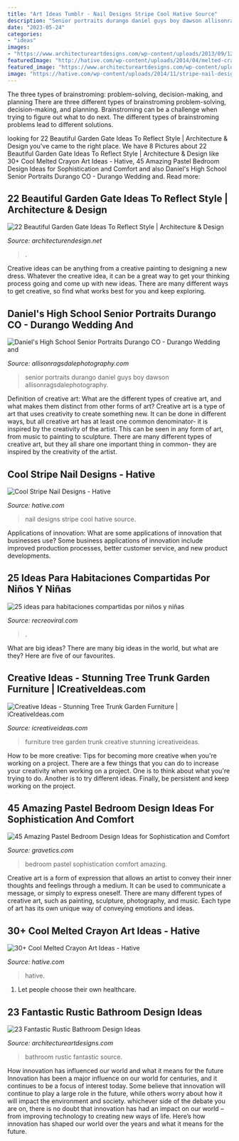 ```yaml
---
title: "Art Ideas Tumblr - Nail Designs Stripe Cool Hative Source"
description: "Senior portraits durango daniel guys boy dawson allisonragsdalephotography"
date: "2023-05-24"
categories:
- "ideas"
images:
- "https://www.architectureartdesigns.com/wp-content/uploads/2013/09/124.jpg"
featuredImage: "http://hative.com/wp-content/uploads/2014/04/melted-crayon-art/10-gymnastics.jpg"
featured_image: "https://www.architectureartdesigns.com/wp-content/uploads/2013/09/124.jpg"
image: "https://hative.com/wp-content/uploads/2014/11/stripe-nail-designs/20-stripe-nail-designs.jpg"
---
```



The three types of brainstroming: problem-solving, decision-making, and planning
There are three different types of brainstroming problem-solving, decision-making, and planning. Brainstroming can be a challenge when trying to figure out what to do next. The different types of brainstroming problems lead to different solutions.

	

		
looking for 22 Beautiful Garden Gate Ideas To Reflect Style | Architecture &amp; Design you've came to the right place. We have 8 Pictures about 22 Beautiful Garden Gate Ideas To Reflect Style | Architecture &amp; Design like 30+ Cool Melted Crayon Art Ideas - Hative, 45 Amazing Pastel Bedroom Design Ideas for Sophistication and Comfort and also Daniel&#039;s High School Senior Portraits Durango CO - Durango Wedding and. Read more:
		
    
## 22 Beautiful Garden Gate Ideas To Reflect Style | Architecture &amp; Design

<img loading=lazy src="https://cdn.architecturendesign.net/wp-content/uploads/2014/08/garden-gate-3.jpg" onerror="this.onerror=null;this.src='https://tse4.mm.bing.net/th?id=OIP.NefSL-YnZ59MIBU_2jd_PAHaJ4&amp;pid=15.1';" alt="22 Beautiful Garden Gate Ideas To Reflect Style | Architecture &amp; Design">

_Source: architecturendesign.net_

>. 

	

Creative ideas can be anything from a creative painting to designing a new dress. Whatever the creative idea, it can be a great way to get your thinking process going and come up with new ideas. There are many different ways to get creative, so find what works best for you and keep exploring.

    
## Daniel&#039;s High School Senior Portraits Durango CO - Durango Wedding And

<img loading=lazy src="https://allisonragsdalephotography.com/wp-content/uploads/2014/12/DSC5309.jpg" onerror="this.onerror=null;this.src='https://tse4.mm.bing.net/th?id=OIP.IVuEEQ1KTgzssfLC9Mls5QHaLI&amp;pid=15.1';" alt="Daniel&#039;s High School Senior Portraits Durango CO - Durango Wedding and">

_Source: allisonragsdalephotography.com_

>senior portraits durango daniel guys boy dawson allisonragsdalephotography. 

	

Definition of creative art: What are the different types of creative art, and what makes them distinct from other forms of art?
Creative art is a type of art that uses creativity to create something new. It can be done in different ways, but all creative art has at least one common denominator- it is inspired by the creativity of the artist. This can be seen in any form of art, from music to painting to sculpture. There are many different types of creative art, but they all share one important thing in common- they are inspired by the creativity of the artist.

    
## Cool Stripe Nail Designs - Hative

<img loading=lazy src="https://hative.com/wp-content/uploads/2014/11/stripe-nail-designs/20-stripe-nail-designs.jpg" onerror="this.onerror=null;this.src='https://tse2.mm.bing.net/th?id=OIP.mna4A5pXSR60w9UfZ-jZjgHaLa&amp;pid=15.1';" alt="Cool Stripe Nail Designs - Hative">

_Source: hative.com_

>nail designs stripe cool hative source. 

	

Applications of innovation: What are some applications of innovation that businesses use?
Some business applications of innovation include improved production processes, better customer service, and new product developments.

    
## 25 Ideas Para Habitaciones Compartidas Por Niños Y Niñas

<img loading=lazy src="https://www.recreoviral.com/wp-content/uploads/2015/10/Creativas-habitaciones-compartidas-por-niños-y-niñas-18.jpg" onerror="this.onerror=null;this.src='https://tse4.mm.bing.net/th?id=OIP.OSKZEfi_aVvCtsT8HO04GQHaLG&amp;pid=15.1';" alt="25 ideas para habitaciones compartidas por niños y niñas">

_Source: recreoviral.com_

>. 

	

What are big ideas?
There are many big ideas in the world, but what are they? Here are five of our favourites.

    
## Creative Ideas - Stunning Tree Trunk Garden Furniture | ICreativeIdeas.com

<img loading=lazy src="http://www.icreativeideas.com/wp-content/uploads/2014/10/Creative-Ideas-Stunning-Tree-Trunk-Garden-Furniture-7.jpg?ae727b" onerror="this.onerror=null;this.src='https://tse4.mm.bing.net/th?id=OIP.4sMdyxvWSlNevkxtW3X2ygHaJ4&amp;pid=15.1';" alt="Creative Ideas - Stunning Tree Trunk Garden Furniture | iCreativeIdeas.com">

_Source: icreativeideas.com_

>furniture tree garden trunk creative stunning icreativeideas. 

	

How to be more creative: Tips for becoming more creative when you're working on a project.
There are a few things that you can do to increase your creativity when working on a project. One is to think about what you're trying to do. Another is to try different ideas. Finally, be persistent and keep working on the project.

    
## 45 Amazing Pastel Bedroom Design Ideas For Sophistication And Comfort

<img loading=lazy src="https://www.gravetics.com/wp-content/uploads/2017/09/Pastel-Blue-Bedroom-Design-Ideas-2018.jpg" onerror="this.onerror=null;this.src='https://tse2.mm.bing.net/th?id=OIP.X7ZxzRRiQm9xdyW1wPBbdAHaKd&amp;pid=15.1';" alt="45 Amazing Pastel Bedroom Design Ideas for Sophistication and Comfort">

_Source: gravetics.com_

>bedroom pastel sophistication comfort amazing. 

	

Creative art is a form of expression that allows an artist to convey their inner thoughts and feelings through a medium. It can be used to communicate a message, or simply to express oneself. There are many different types of creative art, such as painting, sculpture, photography, and music. Each type of art has its own unique way of conveying emotions and ideas.

    
## 30+ Cool Melted Crayon Art Ideas - Hative

<img loading=lazy src="http://hative.com/wp-content/uploads/2014/04/melted-crayon-art/10-gymnastics.jpg" onerror="this.onerror=null;this.src='https://tse1.mm.bing.net/th?id=OIP.znXxIh5UvBw51Ktxt235XgHaJ4&amp;pid=15.1';" alt="30+ Cool Melted Crayon Art Ideas - Hative">

_Source: hative.com_

>hative. 

	

1. Let people choose their own healthcare.

    
## 23 Fantastic Rustic Bathroom Design Ideas

<img loading=lazy src="https://www.architectureartdesigns.com/wp-content/uploads/2013/09/124.jpg" onerror="this.onerror=null;this.src='https://tse2.mm.bing.net/th?id=OIP.AlRGu2t_NFIEMUvgPvojfAHaJ4&amp;pid=15.1';" alt="23 Fantastic Rustic Bathroom Design Ideas">

_Source: architectureartdesigns.com_

>bathroom rustic fantastic source. 

	

How innovation has influenced our world and what it means for the future
Innovation has been a major influence on our world for centuries, and it continues to be a focus of interest today. Some believe that innovation will continue to play a large role in the future, while others worry about how it will impact the environment and society. whichever side of the debate you are on, there is no doubt that innovation has had an impact on our world – from improving technology to creating new ways of life. Here’s how innovation has shaped our world over the years and what it means for the future.

